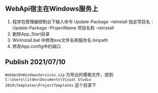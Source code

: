 ﻿## WebApi宿主在Windows服务上

1. 程序包管理器控制台下输入命令
	Update-Package -reinstall
	指定项目名： Update-Package -ProjectName 项目名称 -reinstall
2. 删除App_Start目录
3. WinInstall.bat 中修改exe文件名和服务名 binpath
4. 修改App.config中的端口

## Publish 2021/07/10

`WebApiOnWindowsServices.zip` 为导出的模板文件，放到`C:\Users\litdev\Documents\Visual Studio 2019\Templates\ProjectTemplates` 这个目录下
